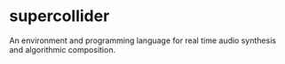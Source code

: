 # supercollider
An environment and programming language for real time audio synthesis and algorithmic composition.
